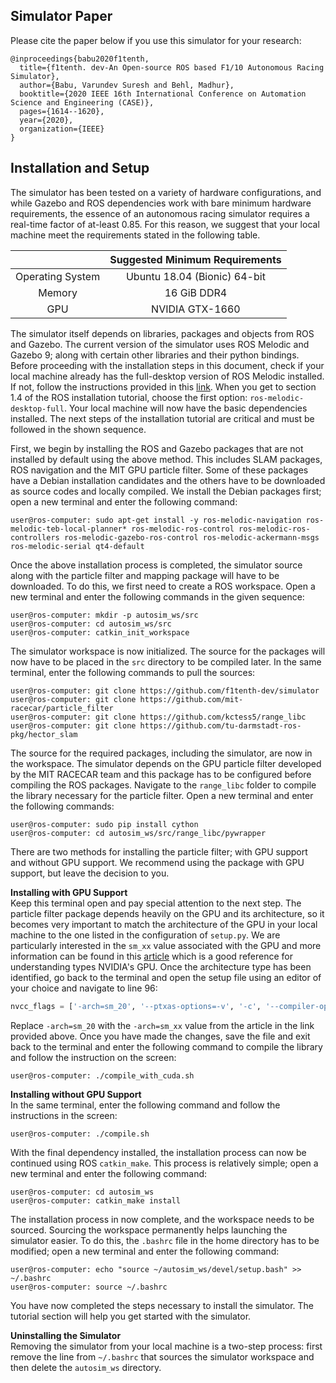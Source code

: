## Simulator Paper


Please cite the paper below if you use this simulator for your research:
```
@inproceedings{babu2020f1tenth,
  title={f1tenth. dev-An Open-source ROS based F1/10 Autonomous Racing Simulator},
  author={Babu, Varundev Suresh and Behl, Madhur},
  booktitle={2020 IEEE 16th International Conference on Automation Science and Engineering (CASE)},
  pages={1614--1620},
  year={2020},
  organization={IEEE}
}
```

## Installation and Setup

The simulator has been tested on a variety of hardware configurations, and while Gazebo and ROS dependencies work with bare minimum hardware requirements, the essence of an autonomous racing simulator requires a real-time factor of at-least 0.85. For this reason, we suggest that your local machine meet the requirements stated in the following table.

|                  | Suggested Minimum Requirements |
|:----------------:|:------------------------------:|
| Operating System |  Ubuntu 18.04 (Bionic) 64-bit  |
|      Memory      |           16 GiB DDR4          |
|        GPU       |         NVIDIA GTX-1660        |

The simulator itself depends on libraries, packages and objects from ROS and Gazebo. The current version of the simulator uses ROS Melodic and Gazebo 9; along with certain other libraries and their python bindings. Before proceeding with the installation steps in this document, check if your local machine already has the full-desktop version of ROS Melodic installed. If not, follow the instructions provided in this [link](http://wiki.ros.org/melodic/Installation/Ubuntu). When you get to section 1.4 of the ROS installation tutorial, choose the first option: `ros-melodic-desktop-full`. Your local machine will now have the basic dependencies installed. The next steps of the installation tutorial are critical and must be followed in the shown sequence.

First, we begin by installing the ROS and Gazebo packages that are not installed by default using the above method. This includes SLAM packages, ROS navigation and the MIT GPU particle filter. Some of these packages have a Debian installation candidates and the others have to be downloaded as source codes and locally compiled. We install the Debian packages first; open a new terminal and enter the following command:

```console
user@ros-computer: sudo apt-get install -y ros-melodic-navigation ros-melodic-teb-local-planner* ros-melodic-ros-control ros-melodic-ros-controllers ros-melodic-gazebo-ros-control ros-melodic-ackermann-msgs ros-melodic-serial qt4-default
```

Once the above installation process is completed, the simulator source along with the particle filter and mapping package will have to be downloaded. To do this, we first need to create a ROS workspace. Open a new terminal and enter the following commands in the given sequence:

```console
user@ros-computer: mkdir -p autosim_ws/src
user@ros-computer: cd autosim_ws/src
user@ros-computer: catkin_init_workspace
```

The simulator workspace is now initialized. The source for the packages will now have to be placed in the `src` directory to be compiled later. In the same terminal, enter the following commands to pull the sources:

```console
user@ros-computer: git clone https://github.com/f1tenth-dev/simulator
user@ros-computer: git clone https://github.com/mit-racecar/particle_filter
user@ros-computer: git clone https://github.com/kctess5/range_libc
user@ros-computer: git clone https://github.com/tu-darmstadt-ros-pkg/hector_slam
```

The source for the required packages, including the simulator, are now in the workspace. The simulator depends on the GPU particle filter developed by the MIT RACECAR team and this package has to be configured before compiling the ROS packages. Navigate to the `range_libc` folder to compile the library necessary for the particle filter. Open a new terminal and enter the following commands:

```console
user@ros-computer: sudo pip install cython
user@ros-computer: cd autosim_ws/src/range_libc/pywrapper
```

There are two methods for installing the particle filter; with GPU support and without GPU support. We recommend using the package with GPU support, but leave the decision to you.

**Installing with GPU Support**  
Keep this terminal open and pay special attention to the next step. The particle filter package depends heavily on the GPU and its architecture, so it becomes very important to match the architecture of the GPU in your local machine to the one listed in the configuration of `setup.py`. We are particularly interested in the `sm_xx` value associated with the GPU and more information can be found in this [article](https://arnon.dk/matching-sm-architectures-arch-and-gencode-for-various-nvidia-cards/) which is a good reference for understanding types NVIDIA's GPU. Once the architecture type has been identified, go back to the terminal and open the setup file using an editor of your choice and navigate to line 96:

```python
nvcc_flags = ['-arch=sm_20', '--ptxas-options=-v', '-c', '--compiler-options', "'-fPIC'", "-w","-std=c++11"]
```

Replace `-arch=sm_20` with the `-arch=sm_xx` value from the article in the link provided above. Once you have made the changes, save the file and exit back to the terminal and enter the following command to compile the library and follow the instruction on the screen:

```console
user@ros-computer: ./compile_with_cuda.sh
```

**Installing without GPU Support**  
In the same terminal, enter the following command and follow the instructions in the screen:

```console
user@ros-computer: ./compile.sh
```

With the final dependency installed, the installation process can now be continued using ROS `catkin_make`. This process is relatively simple; open a new terminal and enter the following command:

```console
user@ros-computer: cd autosim_ws
user@ros-computer: catkin_make install
```

The installation process in now complete, and the workspace needs to be sourced. Sourcing the workspace permanently helps launching the simulator easier. To do this, the `.bashrc` file in the home directory has to be modified; open a new terminal and enter the following command:

```console
user@ros-computer: echo "source ~/autosim_ws/devel/setup.bash" >> ~/.bashrc
user@ros-computer: source ~/.bashrc
```

You have now completed the steps necessary to install the simulator. The tutorial section will help you get started with the simulator.

**Uninstalling the Simulator**  
Removing the simulator from your local machine is a two-step process: first remove the line from `~/.bashrc` that sources the simulator workspace and then delete the `autosim_ws` directory.
